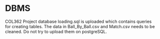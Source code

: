 # DBMS 
COL362 Project 
database loading.sql is uploaded which contains queries for creating tables. The data in Ball_By_Ball.csv and Match.csv needs to be cleaned. Do not try to upload them on postgreSQL.
